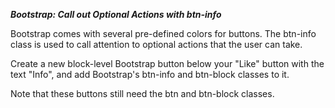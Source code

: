 ***Bootstrap: Call out Optional Actions with btn-info***

Bootstrap comes with several pre-defined colors for buttons. The btn-info class is used to call attention to optional actions that the user can take.

Create a new block-level Bootstrap button below your "Like" button with the text "Info", and add Bootstrap's btn-info and btn-block classes to it.

Note that these buttons still need the btn and btn-block classes.

